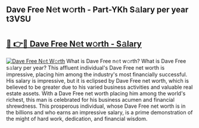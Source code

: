 ## Dave Free N𝚎t w𝚘rth - Part-YKh S𝚊lary per year t3VSU

# <h2><a href="http://gc0mqw.nevu.top/?p=Dave+Free">🔗 👉🔴 Dave Free N𝚎t w𝚘rth - S𝚊lary</a></h2>

[![Dave Free N𝚎t W𝚘rth](https://i.imgur.com/Oavwk0R.jpeg)](http://gc0mqw.nevu.top/?p=Dave+Free)
What is Dave Free n𝚎t w𝚘rth? What is Dave Free s𝚊lary per year?
This affluent individual's Dave Free net worth is impressive, placing him among the industry's most financially successful. His salary is impressive, but it is eclipsed by Dave Free net worth, which is believed to be greater due to his varied business activities and valuable real estate assets. With a Dave Free net worth placing him among the world's richest, this man is celebrated for his business acumen and financial shrewdness. This prosperous individual, whose Dave Free net worth is in the billions and who earns an impressive salary, is a prime demonstration of the might of hard work, dedication, and financial wisdom.
